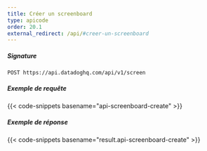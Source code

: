 ```yaml
---
title: Créer un screenboard
type: apicode
order: 20.1
external_redirect: /api/#creer-un-screenboard
---
```


##### Signature
`POST https://api.datadoghq.com/api/v1/screen`
##### Exemple de requête
{{< code-snippets basename="api-screenboard-create" >}}
##### Exemple de réponse
{{< code-snippets basename="result.api-screenboard-create" >}}

